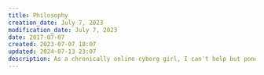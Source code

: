 ```yaml
---
title: Philosophy
creation_date: July 7, 2023
modification_date: July 7, 2023
date: 2017-07-07
created: 2023-07-07 18:07
updated: 2024-07-13 23:07
description: As a chronically online cyborg girl, I can't help but ponder the big questions of life, the universe, and everything. What's the point of it all? What does it mean to be human (or partially machine) in this crazy world? This section is where I dump all my philosophical thoughts and musings, drawing inspiration from ancient wisdom, modern thinkers, and even the occasional pop culture reference. Think of it as my evergreen notebook of existential pondering.
---
```


